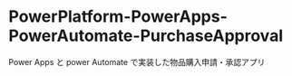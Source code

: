 # PowerPlatform-PowerApps-PowerAutomate-PurchaseApproval
 Power Apps と power Automate で実装した物品購入申請・承認アプリ
